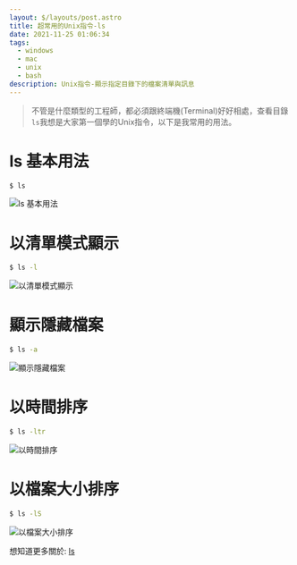 ```yaml
---
layout: $/layouts/post.astro
title: 超常用的Unix指令-ls
date: 2021-11-25 01:06:34
tags: 
  - windows
  - mac
  - unix
  - bash
description: Unix指令-顯示指定目錄下的檔案清單與訊息
---
```



> 不管是什麼類型的工程師，都必須跟終端機(Terminal)好好相處，查看目錄`ls`我想是大家第一個學的Unix指令，以下是我常用的用法。



ls 基本用法
===

```bash
$ ls 
```
![ls 基本用法](/images/uploads/f69b45f945fc1f1306866ea973ca61eeb4508d0364038697045f2462ba1cb700.png)  


以清單模式顯示
===
```bash
$ ls -l
```
![以清單模式顯示](/images/uploads/00a6c6f865c97f6b6a43fc90df4c9f183d20a3c3dda5099ffe1b4bad8e7fb2d5.png)  


顯示隱藏檔案
===
```bash
$ ls -a
```
![顯示隱藏檔案](/images/uploads/deefc4eb3c3e957ef3a193b80904e99521153b1a287b2bdcd1a689ee40df88e4.png)  

以時間排序
===
```bash
$ ls -ltr
```
![以時間排序](/images/uploads/16119d3502a26a2108c7eccef4fe8ffed7d2aec790d4ec8a6b922212b3ac9da7.png)  

以檔案大小排序
===
```bash
$ ls -lS
```
![以檔案大小排序](/images/uploads/34eadbfa2e1241f59eb0a8f1dfc64e6fbc2764632371c9e2bb9437503a1ef15a.png)  


想知道更多關於: [ls](https://man7.org/linux/man-pages/man1/ls.1.html)

